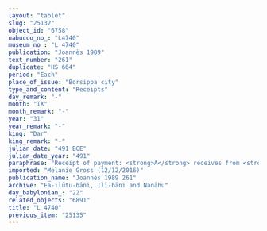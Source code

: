 ```yaml
---
layout: "tablet"
slug: "25132"
object_id: "6758"
nabucco_no_: "L4740"
museum_no_: "L 4740"
publication: "Joannès 1989"
text_number: "261"
duplicate: "HS 664"
period: "Each"
place_of_issue: "Borsippa city"
type_and_content: "Receipts"
day_remark: "-"
month: "IX"
month_remark: "-"
year: "31"
year_remark: "-"
king: "Dar"
king_remark: "-"
julian_date: "491 BCE"
julian_date_year: "491"
paraphrase: "Receipt of payment: <strong>A</strong> receives from <strong>B</strong> the payment for the <em>urā&scaron;u</em>-service to tow boats (<em>&scaron;adādu</em>) at the harbour (<em>kāru</em>) of Susa, all the bow-land (<em>qa&scaron;tu</em>) as much as is the share (<em>zittu</em>) of <strong>B</strong>. The payment is for the period from the 1<sup>st</sup> day of Kislīm (IX) until the end of Ayyār (II) of Darius 32<sup>nd</sup> year. 2 witnesses and the scribe.<br /> &nbsp;<br /> <strong>A</strong> = &Scaron;ama&scaron;-iddin; <strong>B</strong> = Ahu&scaron;unu/Bazuzu//Nanāhu; Scribe = Itti-Nab&ucirc;-balāṭu/L&acirc;b&acirc;&scaron;i//Ea-bēl-ili<br /> &nbsp;"
imported: "Melanie Gross (12/12/2016)"
publication_name: "Joannès 1989 261"
archive: "Ea-ilūtu-bāni, Ilī-bāni and Nanāhu"
day_babylonian_: "22"
related_objects: "6891"
title: "L 4740"
previous_item: "25135"
---
```

